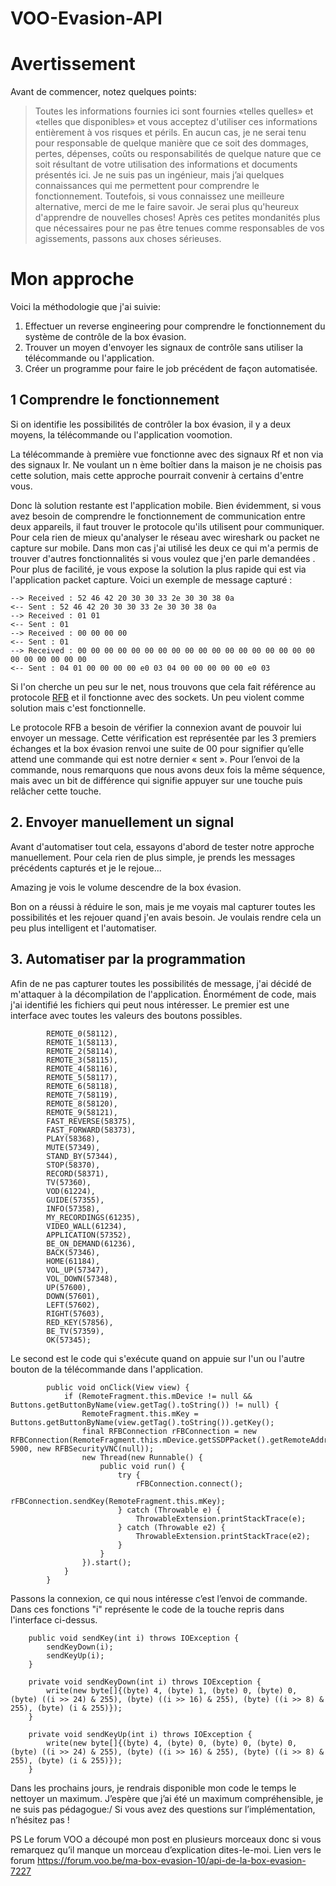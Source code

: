 # VOO-Evasion-API

# Avertissement
Avant de commencer, notez quelques points:
> Toutes les informations fournies ici sont fournies «telles quelles» et «telles que disponibles» et vous acceptez d'utiliser ces informations entièrement à vos risques et périls. En aucun cas, je ne serai tenu pour responsable de quelque manière que ce soit des dommages, pertes, dépenses, coûts ou responsabilités de quelque nature que ce soit résultant de votre utilisation des informations et documents présentés ici.
> Je ne suis pas un ingénieur, mais j’ai quelques connaissances qui me permettent pour comprendre le fonctionnement. Toutefois, si vous connaissez une meilleure alternative, merci de me le faire savoir. Je serai plus qu'heureux d'apprendre de nouvelles choses!
Après ces petites mondanités plus que nécessaires pour ne pas être tenues comme responsables de vos agissements, passons aux choses sérieuses.


# Mon approche
Voici la méthodologie que j'ai suivie:
1.	Effectuer un reverse engineering pour comprendre le fonctionnement du système de contrôle de la box évasion.
2.	Trouver un moyen d'envoyer les signaux de contrôle sans utiliser la télécommande ou l'application.
3.	Créer un programme pour faire le job précédent de façon automatisée.

## 1 Comprendre le fonctionnement
Si on identifie les possibilités de contrôler la box évasion, il y a deux moyens, la télécommande ou l'application voomotion.

La télécommande à première vue fonctionne avec des signaux Rf et non via des signaux Ir. Ne voulant un n ème boîtier dans la maison je ne choisis pas cette solution, mais cette approche pourrait convenir à certains d'entre vous.

Donc là solution restante est l'application mobile. Bien évidemment, si vous avez besoin de comprendre le fonctionnement de communication entre deux appareils, il faut trouver le protocole qu'ils utilisent pour communiquer. Pour cela rien de mieux qu'analyser le réseau avec wireshark ou packet ne capture sur mobile. Dans mon cas j'ai utilisé les deux ce qui m'a permis de trouver d'autres fonctionnalités si vous voulez que j'en parle demandées  . Pour plus de facilité, je vous expose la solution la plus rapide qui est via l'application packet capture.
Voici un exemple de message capturé : 
```
--> Received : 52 46 42 20 30 30 33 2e 30 30 38 0a
<-- Sent : 52 46 42 20 30 30 33 2e 30 30 38 0a
--> Received : 01 01
<-- Sent : 01
--> Received : 00 00 00 00
<-- Sent : 01
--> Received : 00 00 00 00 00 00 00 00 00 00 00 00 00 00 00 00 00 00 00 00 00 00 00 00
<-- Sent : 04 01 00 00 00 00 e0 03 04 00 00 00 00 00 e0 03
```

Si l'on cherche un peu sur le net, nous trouvons que cela fait référence au protocole [RFB](https://vncdotool.readthedocs.io/en/0.8.0/rfbproto.html) et il fonctionne avec des sockets. Un peu violent comme solution mais c'est fonctionnelle.

Le protocole RFB a besoin de vérifier la connexion avant de pouvoir lui envoyer un message. Cette vérification est représentée par les 3 premiers échanges et la box évasion renvoi une suite de 00 pour signifier qu’elle attend une commande qui est notre dernier « sent ». Pour l’envoi de la commande, nous remarquons que nous avons deux fois la même séquence, mais avec un bit de différence qui signifie appuyer sur une touche puis relâcher cette touche. 

## 2. Envoyer manuellement un signal
Avant d'automatiser tout cela, essayons d'abord de tester notre approche manuellement.
Pour cela rien de plus simple, je prends les messages précédents capturés et je le rejoue...

Amazing je vois le volume descendre de la box évasion. 

Bon on a réussi à réduire le son, mais je me voyais mal capturer toutes les possibilités et les rejouer quand j'en avais besoin. Je voulais rendre cela un peu plus intelligent et l'automatiser.

## 3. Automatiser par la programmation
Afin de ne pas capturer toutes les possibilités de message, j'ai décidé de m'attaquer à la décompilation de l'application.
Énormément de code, mais j'ai identifié les fichiers qui peut nous intéresser. 
Le premier est une interface avec toutes les valeurs des boutons possibles.
```
        REMOTE_0(58112),
        REMOTE_1(58113),
        REMOTE_2(58114),
        REMOTE_3(58115),
        REMOTE_4(58116),
        REMOTE_5(58117),
        REMOTE_6(58118),
        REMOTE_7(58119),
        REMOTE_8(58120),
        REMOTE_9(58121),
        FAST_REVERSE(58375),
        FAST_FORWARD(58373),
        PLAY(58368),
        MUTE(57349),
        STAND_BY(57344),
        STOP(58370),
        RECORD(58371),
        TV(57360),
        VOD(61224),
        GUIDE(57355),
        INFO(57358),
        MY_RECORDINGS(61235),
        VIDEO_WALL(61234),
        APPLICATION(57352),
        BE_ON_DEMAND(61236),
        BACK(57346),
        HOME(61184),
        VOL_UP(57347),
        VOL_DOWN(57348),
        UP(57600),
        DOWN(57601),
        LEFT(57602),
        RIGHT(57603),
        RED_KEY(57856),
        BE_TV(57359),
        OK(57345);
```

Le second est le code qui s'exécute quand on appuie sur l'un ou l'autre bouton de la télécommande dans l'application.
```
        public void onClick(View view) {
            if (RemoteFragment.this.mDevice != null && Buttons.getButtonByName(view.getTag().toString()) != null) {
                RemoteFragment.this.mKey = Buttons.getButtonByName(view.getTag().toString()).getKey();
                final RFBConnection rFBConnection = new RFBConnection(RemoteFragment.this.mDevice.getSSDPPacket().getRemoteAddress(), 5900, new RFBSecurityVNC(null));
                new Thread(new Runnable() {
                    public void run() {
                        try {
                            rFBConnection.connect();
                            rFBConnection.sendKey(RemoteFragment.this.mKey);
                        } catch (Throwable e) {
                            ThrowableExtension.printStackTrace(e);
                        } catch (Throwable e2) {
                            ThrowableExtension.printStackTrace(e2);
                        }
                    }
                }).start();
            }
        }
```

Passons la connexion, ce qui nous intéresse c’est l’envoi de commande. Dans ces fonctions "i" représente le code de la touche repris dans l'interface ci-dessus.
```
    public void sendKey(int i) throws IOException {
        sendKeyDown(i);
        sendKeyUp(i);
    }

    private void sendKeyDown(int i) throws IOException {
        write(new byte[]{(byte) 4, (byte) 1, (byte) 0, (byte) 0, (byte) ((i >> 24) & 255), (byte) ((i >> 16) & 255), (byte) ((i >> 8) & 255), (byte) (i & 255)});
    }

    private void sendKeyUp(int i) throws IOException {
        write(new byte[]{(byte) 4, (byte) 0, (byte) 0, (byte) 0, (byte) ((i >> 24) & 255), (byte) ((i >> 16) & 255), (byte) ((i >> 8) & 255), (byte) (i & 255)});
    }
```

Dans les prochains jours, je rendrais disponible mon code le temps le nettoyer un maximum.
J’espère que j’ai été un maximum compréhensible, je ne suis pas pédagogue:/
Si vous avez des questions sur l’implémentation, n’hésitez pas !

PS Le forum VOO a découpé mon post en plusieurs morceaux donc si vous remarquez qu’il manque un morceau d’explication dites-le-moi.
Lien vers le forum https://forum.voo.be/ma-box-evasion-10/api-de-la-box-evasion-7227 
